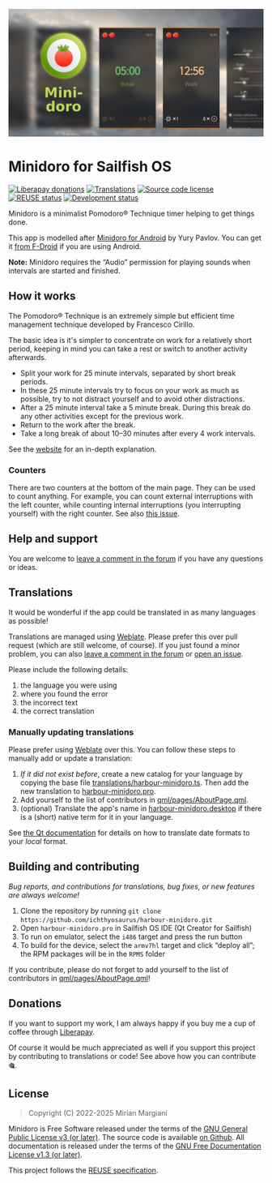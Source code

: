 <!--
SPDX-FileCopyrightText: 2018-2025 Mirian Margiani
SPDX-License-Identifier: GFDL-1.3-or-later
-->

![Minidoro banner](dist/banner-small.png)

# Minidoro for Sailfish OS

[![Liberapay donations](https://img.shields.io/liberapay/receives/ichthyosaurus)](https://liberapay.com/ichthyosaurus)
[![Translations](https://hosted.weblate.org/widgets/harbour-minidoro/-/translations/svg-badge.svg)](https://hosted.weblate.org/projects/harbour-minidoro/translations/)
[![Source code license](https://img.shields.io/badge/source_code-GPL--3.0--or--later-yellowdarkgreen)](https://github.com/ichthyosaurus/harbour-minidoro/tree/main/LICENSES)
[![REUSE status](https://api.reuse.software/badge/github.com/ichthyosaurus/harbour-minidoro)](https://api.reuse.software/info/github.com/ichthyosaurus/harbour-minidoro)
[![Development status](https://img.shields.io/badge/development-stable-blue)](https://github.com/ichthyosaurus/harbour-minidoro)



Minidoro is a minimalist Pomodoro® Technique timer helping to get things done.

This app is modelled after [Minidoro for Android](https://github.com/ympavlov/minidoro)
by Yury Pavlov. You can get it [from F-Droid](https://f-droid.org/en/packages/com.github.ympavlov.minidoro/)
if you are using Android.

**Note:** Minidoro requires the “Audio” permission for playing sounds when
intervals are started and finished.

## How it works

The Pomodoro® Technique is an extremely simple but efficient time management
technique developed by Francesco Cirillo.

The basic idea is it's simpler to concentrate on work for a relatively short
period, keeping in mind you can take a rest or switch to another activity
afterwards.

- Split your work for 25 minute intervals, separated by short break periods.
- In these 25 minute intervals try to focus on your work as much as possible,
  try to not distract yourself and to avoid other distractions.
- After a 25 minute interval take a 5 minute break. During this break do any
  other activities except for the previous work.
- Return to the work after the break.
- Take a long break of about 10–30 minutes after every 4 work intervals.

See the [website](https://francescocirillo.com/pages/pomodoro-technique) for an
in-depth explanation.

### Counters

There are two counters at the bottom of the main page. They can be used to count
anything. For example, you can count external interruptions with the left
counter, while counting internal interruptions (you interrupting yourself) with
the right counter. See also
[this issue](https://github.com/ympavlov/minidoro/issues/4#issuecomment-1032949886).




## Help and support

You are welcome to [leave a comment in the forum](https://forum.sailfishos.org/t/apps-by-ichthyosaurus/15753)
if you have any questions or ideas.


## Translations

It would be wonderful if the app could be translated in as many languages as possible!

Translations are managed using
[Weblate](https://hosted.weblate.org/projects/harbour-minidoro/translations).
Please prefer this over pull request (which are still welcome, of course).
If you just found a minor problem, you can also
[leave a comment in the forum](https://forum.sailfishos.org/t/apps-by-ichthyosaurus/15753)
or [open an issue](https://github.com/ichthyosaurus/harbour-minidoro/issues/new).

Please include the following details:

1. the language you were using
2. where you found the error
3. the incorrect text
4. the correct translation


### Manually updating translations

Please prefer using
[Weblate](https://hosted.weblate.org/projects/harbour-minidoro) over this.
You can follow these steps to manually add or update a translation:

1. *If it did not exist before*, create a new catalog for your language by copying the
   base file [translations/harbour-minidoro.ts](translations/harbour-minidoro.ts).
   Then add the new translation to [harbour-minidoro.pro](harbour-minidoro.pro).
2. Add yourself to the list of contributors in [qml/pages/AboutPage.qml](qml/pages/AboutPage.qml).
3. (optional) Translate the app's name in [harbour-minidoro.desktop](harbour-minidoro.desktop)
   if there is a (short) native term for it in your language.

See [the Qt documentation](https://doc.qt.io/qt-5/qml-qtqml-date.html#details) for
details on how to translate date formats to your *local* format.


## Building and contributing

*Bug reports, and contributions for translations, bug fixes, or new features are always welcome!*

1. Clone the repository by running `git clone https://github.com/ichthyosaurus/harbour-minidoro.git`
2. Open `harbour-minidoro.pro` in Sailfish OS IDE (Qt Creator for Sailfish)
3. To run on emulator, select the `i486` target and press the run button
4. To build for the device, select the `armv7hl` target and click “deploy all”;
   the RPM packages will be in the `RPMS` folder

If you contribute, please do not forget to add yourself to the list of
contributors in [qml/pages/AboutPage.qml](qml/pages/AboutPage.qml)!




## Donations

If you want to support my work, I am always happy if you buy me a cup of coffee
through [Liberapay](https://liberapay.com/ichthyosaurus).

Of course it would be much appreciated as well if you support this project by
contributing to translations or code! See above how you can contribute 🎕.


## License

> Copyright (C) 2022-2025  Mirian Margiani

Minidoro is Free Software released under the terms of the
[GNU General Public License v3 (or later)](https://spdx.org/licenses/GPL-3.0-or-later.html).
The source code is available [on Github](https://github.com/ichthyosaurus/harbour-minidoro).
All documentation is released under the terms of the
[GNU Free Documentation License v1.3 (or later)](https://spdx.org/licenses/GFDL-1.3-or-later.html).

This project follows the [REUSE specification](https://api.reuse.software/info/github.com/ichthyosaurus/harbour-minidoro).
